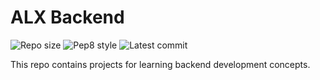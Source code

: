 # ALX Backend

![Repo size](https://img.shields.io/github/repo-size/Psybah/alx-backend)
![Pep8 style](https://img.shields.io/badge/PEP8-style%20guide-purple?style=round-square)
![Latest commit](https://img.shields.io/github/last-commit/Psybah/alx-backend/masin?style=round-square)

This repo contains projects for learning backend development concepts.
